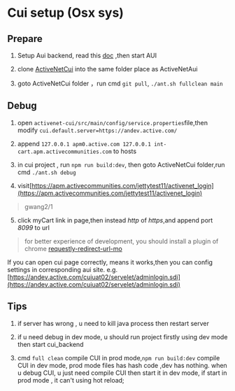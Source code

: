 # Cui setup (Osx sys)

## Prepare

1. Setup Aui backend, read this [doc](./auibackend_setup.md) ,then start AUI

2. clone [ActiveNetCui](git@gitlab.dev.activenetwork.com:ActiveNet/activenet-cui.git) into the same folder place as ActiveNetAui

3. goto ActiveNetCui folder ，run cmd `git pull`, `./ant.sh fullclean main`

## Debug

1. open `activenet-cui/src/main/config/service.properties`file,then modify `cui.default.server=https://andev.active.com/`

2. append `127.0.0.1 apm0.active.com 127.0.0.1 int-cart.apm.activecommunities.com` to hosts

3. in cui project , run `npm run build:dev`, then goto ActiveNetCui folder,run cmd `./ant.sh debug`

4. visit[https://apm.activecommunities.com/jettytest11/activenet_login](https://apm.activecommunities.com/jettytest11/activenet_login)

> gwang2/1

5. click myCart link in page,then instead *http* of *https*,and append port *8099* to url

> for better experience of development, you should install a plugin of chrome [requestly-redirect-url-mo](https://chrome.google.com/webstore/detail/requestly-redirect-url-mo/mdnleldcmiljblolnjhpnblkcekpdkpa)

If you can open cui page correctly, means it works,then you can config settings in corresponding aui site.
e.g.[https://andev.active.com/cuiuat02/servelet/adminlogin.sdi](https://andev.active.com/cuiuat02/servelet/adminlogin.sdi)

## Tips

1. if server has wrong , u need to kill java process then restart server

2. if u need debug in dev mode, u should run project firstly using dev mode then start cui_backend

3. cmd `full clean` compile CUI in prod mode,`npm run build:dev` compile CUI in dev mode, prod mode files has hash code ,dev has nothing. when u debug CUI, u just need compile CUI then start it in dev mode, if start in prod mode , it can't using hot reload;
